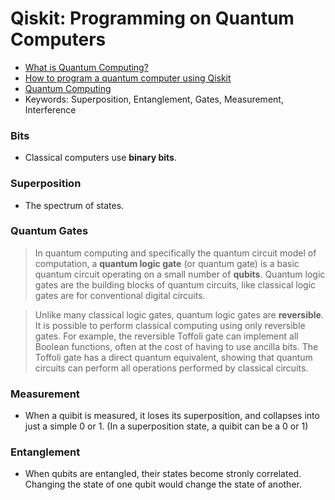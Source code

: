 # Qiskit: Programming on Quantum Computers
* [What is Quantum Computing?](https://www.youtube.com/watch?v=lt4OsgmUTGI)
* [How to program a quantum computer using Qiskit](https://www.youtube.com/watch?v=Jx7IuJMYtJM)
* [Quantum Computing](https://www.youtube.com/watch?v=yh789q5qur0)
* Keywords: Superposition, Entanglement, Gates, Measurement, Interference

### Bits
- Classical computers use **binary bits**.

### Superposition
- The spectrum of states.

### Quantum Gates
> In quantum computing and specifically the quantum circuit model of computation, a **quantum logic gate** (or quantum gate) is a basic quantum circuit operating on a small number of **qubits**. Quantum logic gates are the building blocks of quantum circuits, like classical logic gates are for conventional digital circuits.

> Unlike many classical logic gates, quantum logic gates are **reversible**. It is possible to perform classical computing using only reversible gates. For example, the reversible Toffoli gate can implement all Boolean functions, often at the cost of having to use ancilla bits. The Toffoli gate has a direct quantum equivalent, showing that quantum circuits can perform all operations performed by classical circuits.

### Measurement
- When a quibit is measured, it loses its superposition, and collapses into just a simple 0 or 1. 
(In a superposition state, a quibit can be a 0 or 1)

### Entanglement
- When qubits are entangled, their states become stronly correlated. Changing the state of one qubit would change the state of another.